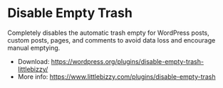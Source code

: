 # Disable Empty Trash

Completely disables the automatic trash empty for WordPress posts, custom posts, pages, and comments to avoid data loss and encourage manual emptying.

* Download: https://wordpress.org/plugins/disable-empty-trash-littlebizzy/
* More info: https://www.littlebizzy.com/plugins/disable-empty-trash
